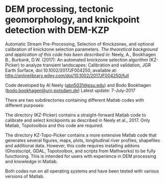 # DEM processing, tectonic geomorphology, and knickpoint detection with DEM-KZP
Automatic Stream Pre-Processing, Selection of Knickzones, and optional calibration of knickzone selection parameters.
*The theoretical background and application of this code has been described in:*
Neely, A., Bookhagen B., Burbank, D.W. (2017): An automated knickzone selection algorithm (KZ-Picker) to analyze transient landscapes: Calibration and validation, JGR Earth Surface, doi:10.1002/2017JF004250, available at:
http://onlinelibrary.wiley.com/doi/10.1002/2017JF004250/full

Code developed by Al Neely (abn5031@psu.edu) and Bodo Bookhagen (bodo.bookhagen@uni-potsdam.de)
Latest update: 7-July-2017


There are two subdirectories containing different Matlab codes with different purposes:


The directory (KZ-Picker) contains a straight-forward Matlab code to calibrate and select knickpoints as described in Neely et al., 2017. Only Matlab, Topotoolbox and this code are required.

The directory KZ-Topo-Picker contains a more extensive Matlab code that generates several figures, maps, plots, longitudinal river profiles, shapefiles and additional data. However, this code requires installing addons (Ghostscript, GDAL, Topotoolbox, and scripts from Mathworks) to be fully functioning. This is intended for users with experience in DEM processing and knowledge in Matlab.

Both codes run on all operating systems and have been tested with various versions of Matlab.

